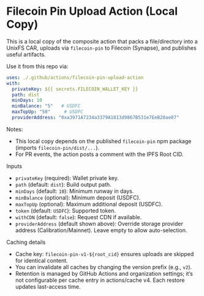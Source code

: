 # Filecoin Pin Upload Action (Local Copy)

This is a local copy of the composite action that packs a file/directory into a UnixFS CAR, uploads via `filecoin-pin` to Filecoin (Synapse), and publishes useful artifacts.

Use it from this repo via:

```yaml
uses: ./.github/actions/filecoin-pin-upload-action
with:
  privateKey: ${{ secrets.FILECOIN_WALLET_KEY }}
  path: dist
  minDays: 10
  minBalance: "5"   # USDFC
  maxTopUp: "50"     # USDFC
  providerAddress: "0xa3971A7234a3379A1813d9867B531e7EeB20ae07"
```

Notes:
- This local copy depends on the published `filecoin-pin` npm package (imports `filecoin-pin/dist/...`).
- For PR events, the action posts a comment with the IPFS Root CID.

Inputs
- `privateKey` (required): Wallet private key.
- `path` (default: `dist`): Build output path.
- `minDays` (default: `10`): Minimum runway in days.
- `minBalance` (optional): Minimum deposit (USDFC).
- `maxTopUp` (optional): Maximum additional deposit (USDFC).
- `token` (default: `USDFC`): Supported token.
- `withCDN` (default: `false`): Request CDN if available.
- `providerAddress` (default shown above): Override storage provider address (Calibration/Mainnet). Leave empty to allow auto-selection.

Caching details
- Cache key: `filecoin-pin-v1-${root_cid}` ensures uploads are skipped for identical content.
- You can invalidate all caches by changing the version prefix (e.g., `v2`).
- Retention is managed by GitHub Actions and organization settings; it’s not configurable per cache entry in actions/cache v4. Each restore updates last-access time.

